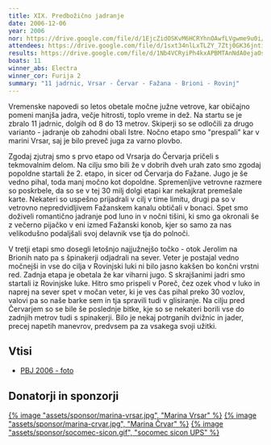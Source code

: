 ```yaml
---
title: XIX. Predbožično jadranje
date: 2006-12-06
year: 2006
nor: https://drive.google.com/file/d/1EjcZidOSKvM6HCRYhnOAwfLVgwme9u0i/view?usp=sharing
attendees: https://drive.google.com/file/d/1sxt34nlLxTLZY_7Ztj0GK36jntiRbId-/view?usp=sharing
results: https://drive.google.com/file/d/1Nb4VCRyiPh4kxAPBMTAnNdA0ejaOsNbS/view?usp=sharing
boats: 11
winner_abs: Electra
winner_cor: Furija 2
summary: "11 jadrnic, Vrsar - Červar - Fažana - Brioni - Rovinj"
---
```


Vremenske napovedi so letos obetale močne južne vetrove, kar običajno pomeni manjša jadra, večje hitrosti, toplo vreme in dež. Na startu se je zbralo 11 jadrnic, dolgih od 8 do 13 metrov. Skiperji so se odločili za drugo varianto - jadranje ob zahodni obali Istre. Nočno etapo smo "prespali" kar v marini Vrsar, saj je bilo preveč juga za varno plovbo.

Zgodaj zjutraj smo s prvo etapo od Vrsarja do Červarja pričeli s tekmovalnim delom. Na cilju smo bili že v dobrih dveh urah zato smo zgodaj popoldne startali že 2. etapo, in sicer od Červarja do Fažane. Jugo je še vedno pihal, toda manj močno kot dopoldne. Spremenljive vetrovne razmere so poskrbele, da so se v tej 30 milj dolgi etapi kar nekajkrat premešale karte. Nekateri so uspešno prijadrali v cilj v time limitu, drugi pa so v vetrovno nepredvidljivem Fažanskem kanalu obtičali v bonaci. Spet smo doživeli romantično jadranje pod luno in v nočni tišini, ki smo ga okronali še z večerno pijačko v eni izmed Fažanski konob, kjer so samo za nas velikodušno podaljšali svoj delavnik vse tja do polnoči.

V tretji etapi smo dosegli letošnjo najjužnejšo točko - otok Jerolim na Brionih nato pa s špinakerji odjadrali na sever. Veter je postajal vedno močnejši in vse do cilja v Rovinjski luki ni bilo jasno kakšen bo končni vrstni red. Zadnja etapa je obetala že kar viharni jugo. S skrajšanimi jadri smo startali iz Rovinjske luke. Hitro smo prispeli v Poreč, čez ozek vhod v luko in naprej na sever spet v močan veter, ki je ves čas pihal preko 30 vozlov, valovi pa so naše barke sem in tja spravili tudi v glisiranje. Na cilju pred Červarjem so se bile še poslednje bitke, kje so se nekateri borili vse do zadnjih metrov tudi s spinakerji. Bilo je nekaj potrganih dvižnic in jader, precej napetih manevrov, predvsem pa za vsakega svoji užitki.

## Vtisi
 - [PBJ 2006 - foto](https://photos.app.goo.gl/iLDxoSS6k7dDnma17)

## Donatorji in sponzorji

[{% image "assets/sponsor/marina-vrsar.jpg", "Marina Vrsar" %}](http://montraker.hr/)
[{% image "assets/sponsor/marina-crvar.jpg", "Marina Črvar" %}]()
[{% image "assets/sponsor/socomec-sicon.gif", "socomec sicon UPS" %}]()
